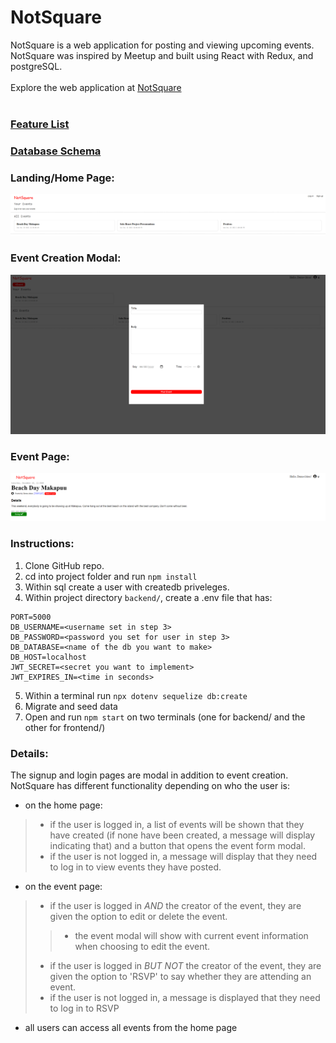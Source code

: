 # NotSquare

NotSquare is a web application for posting and viewing upcoming events. NotSquare was inspired by Meetup and built using React with Redux, and postgreSQL.
<br>
<br>
Explore the web application at [NotSquare](https://not-square.herokuapp.com)
<br>
<br>
### [Feature List](https://github.com/Geoffst3r/not-square/wiki/feature-list)
### [Database Schema](https://github.com/Geoffst3r/not-square/wiki/database-schema)
### Landing/Home Page:
![image](https://github.com/Geoffst3r/not-square/blob/main/images/landing-page.PNG)
<br>
### Event Creation Modal:
![image](https://github.com/Geoffst3r/not-square/blob/main/images/event-creation.PNG)
<br>
### Event Page:
![image](https://github.com/Geoffst3r/not-square/blob/main/images/single-event.PNG)
<br>
### Instructions:
1. Clone GitHub repo.
2. cd into project folder and run `npm install`
3. Within sql create a user with createdb priveleges.
4. Within project directory `backend/`, create a .env file that has:
```
PORT=5000
DB_USERNAME=<username set in step 3>
DB_PASSWORD=<password you set for user in step 3>
DB_DATABASE=<name of the db you want to make>
DB_HOST=localhost
JWT_SECRET=<secret you want to implement>
JWT_EXPIRES_IN=<time in seconds>
```
5. Within a terminal run `npx dotenv sequelize db:create`
6. Migrate and seed data
7. Open and run `npm start` on two terminals (one for backend/ and the other for frontend/)
### Details:
The signup and login pages are modal in addition to event creation. NotSquare has different functionality depending on who the user is:
* on the home page:
> * if the user is logged in, a list of events will be shown that they have created (if none have been created, a message will display indicating that) and a button that opens the event form modal.
> * if the user is not logged in, a message will display that they need to log in to view events they have posted.
* on the event page:
> * if the user is logged in *AND* the creator of the event, they are given the option to edit or delete the event.
> > * the event modal will show with current event information when choosing to edit the event.
> * if the user is logged in *BUT NOT* the creator of the event, they are given the option to 'RSVP' to say whether they are attending an event.
> * if the user is not logged in, a message is displayed that they need to log in to RSVP
* all users can access all events from the home page
<br>
